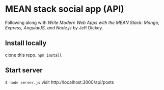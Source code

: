 # MEAN stack social app (API)
Following along with _Write Modern Web Apps with the MEAN Stack: Mongo, Express, AngularJS, and Node.js_ by Jeff Dickey.

## Install locally
clone this repo.
`npm install`

## Start server
`$ node server.js`
visit http://localhost:3000/api/posts
